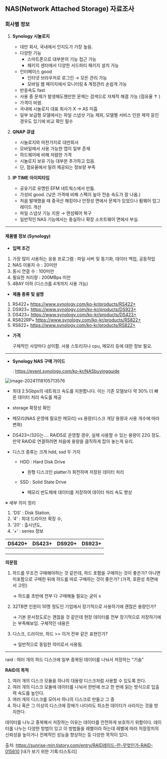 ## NAS(Network Attached Storage) 자료조사



### 회사별 정보

1. **Synology 시놀로지**
   - 대만 회사, 국내에서 인지도가 가장 높음.
   - 다양한 기능
     - 스마트폰으로 대부분의 기능 접근 가능
     - 패키지 센터에서 다양한 서드파티 패키지 설치 가능
   - 인터페이스 good
     - 인터넷 브라우저로 로그인 → 모든 관리 가능
     - 모바일 웹 페이지에서 모니터링 & 계정관리 손쉽게 가능
   - 반응속도 fast
   - 사용 중 문제가 발생해도웬만한 문제는 검색으로 자체적 해결 가능 (점유율 ↑ )
   - 가격이 비쌈.
   - 국내에 시놀로지 대표 회사가 X → AS 미흡
   - 일부 보급형 모델에서는 파일 스냅샷 기능 제외, 모델별 서비스 인원 제약 등인 경우도 있기에 비교 확인 필수



2. **QNAP 큐냅**
   - 시놀로지와 마찬가지로 대만회사
   - 모바일에서 사용 가능한 앱이 일부 존재
   - 하드웨어에 비해 저렴한 가격
   - 시놀로지 보유 기능 대부분 추가하고 있음.
   - 단, 점유율에서 밀려 제공되는 정보량 부족



3. **IP TIME 아이피타임**
   - 공유기로 유명한 EFM 네트웍스에서 만듦.
   - 가성비 good. (낮은 가격에 비해 스펙이 높아 전송 속도가 잘 나옴.)
   - 처음 발매했을 때 중국산 해킹이나 안정성 면에서 문제가 있었으나 펌웨어 업그레이드 개선
   - 파일 스냅샷 기능 지원 → 랜섬웨어 복구
   - 일반적인 NAS 기능에서는 충실하나 확장 소프트웨어 면에서 부실.

---

#### 제품별 정보 (Synology)

- **입력 조건**

1)   가장 많이 사용하는 응용 프로그램 : 파일 서버 및 동기화, 데이터 백업, 공동작업
2)   NAS 이용자 수 : 20미만
3)   동시 연결 수 : 100미만
4)   필요한 처리량 : 200MBps 미만
5)   4BAY 이하 (디스크를 4개까지 사용 가능)



- **제품 종류 및 설명**

1. RS422+  https://www.synology.com/ko-kr/products/RS422+
2. DS923+  https://www.synology.com/ko-kr/products/DS923+
3. DS423+  https://www.synology.com/ko-kr/products/DS423+
4. RS822RP+  https://www.synology.com/ko-kr/products/RS822+
5. RS822+  https://www.synology.com/ko-kr/products/RS822+



- **가격**

  구체적인 사양마다 상이함. 사용 스토리지나 cpu, 메모리 등에 대한 정보 필요.

---

- **Synology NAS 구매 가이드**

  : https://event.synology.com/ko-kr/NASbuyingguide



![image-20241118105713576](C:\Users\sunny\AppData\Roaming\Typora\typora-user-images\image-20241118105713576.png)

- 최대 2.5Gbps의 네트워크 속도를 지원합니다. 이는 기존 모델보다 약 30% 더 빠른 데이터 처리 속도를 제공

- storage 확장성 확인

- 메모리(NAS 운영에 필요한 메모리) vs 용량(디스크 개당 용량과 사용 개수에 따라 변화)

- DS423+/32G는…. RAID5로 운영할 경우, 실제 사용할 수 있는 용량이 22G 정도. 만약 RAID로 연결하려면 처음에 용량을 큼직하게 잡아 놓는게 유리.

- 디스크 종류는 크게 hdd, ssd 두 가지

  - HDD : Hard Disk Drive 

    - 원형 디스크인 platter가 회전하며 저장된 데이터 처리

  - SSD : Solid State Drive

    - 메모리 반도체에 데이터를 저장하여 데이터 처리 속도 향상

      



※ 세부 의미 정리

1)   'DS' : Disk Station, 
2)   '4' : 최대 드라이브 확장 수, 
3)   '20' : 출시년도, 
4)   '+' : series 정보

| DS420+ | DS423+ | DS920+ | DS923+ |
| ------ | ------ | ------ | ------ |
|        |        |        |        |
|        |        |        |        |
|        |        |        |        |

**의문점**

1. 하드를 무조건 구매해야하는 것 같은데, 하드 포함을 구매하는 것이 좋은가? 아니면 미포함으로 구매한 뒤에 하드를 따로 구매하는 것이 좋은가? (가격, 호환성 측면에서 고민)

   → 하드를 초반에 전부 다 구매해둘 필요는 굳이 x

2. 32TB면 인원이 10명 정도인 기업에서 장기적으로 사용하기에 괜찮은 용량인가?

   → 기본 문서정도로는 괜찮을 것 같은데 현장 데이터를 전부 장기적으로 저장하기에는 부족해보임. 구체적인 내용은 

3. 디스크, 드라이브, 하드 >> 이거 전부 같은 표현인가?

   → 일반적으로 동일한 의미로서 사용됨.

---

raid : 여러 개의 하드 디스크에 일부 중복된 데이터를 나눠서 저장하는 "기술"

**RAID의 목적**

1. 여러 개의 디스크 모듈을 하나의 대용량 디스크처럼 사용할 수 있도록 한다.
2. 여러 개의 디스크 모듈에 데이터를 나눠서 한번에 쓰고 한 번에 읽는 방식으로 입출력 속도를 높인다.
3. 여러 개의 디스크를 모아서 하나의 디스크로 만들고 그 중 
5. 하나 혹은 그 이상의 디스크에 장애가 나더라도 최소한 데이터가 사라지는 것을 방지한다. 

데이터를 나누고 중복해서 저장하는 이유는 데이터를 안전하게 보호하기 위함이다. 데이터를 나누는 다양한 방법이 있고 이 방법들을 레벨이라 하는데 레벨에 따라 저장장치의 신뢰성을 높이거나 전체적인 성능을 향상하는 등 다양한 목적이 있다. 

출처: https://sunrise-min.tistory.com/entry/RAID레이드-란-무엇인가-RAID-015610 [내가 보기 위한 기록:티스토리]
